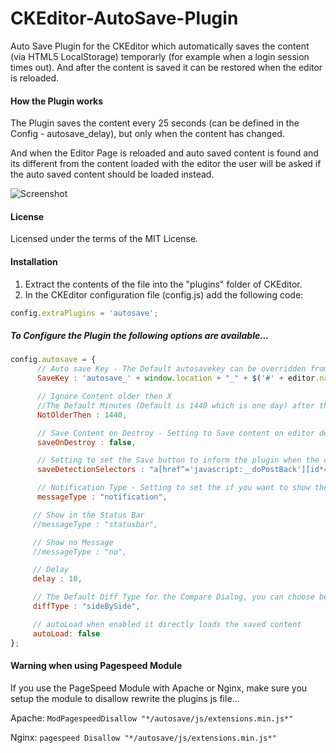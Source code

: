 CKEditor-AutoSave-Plugin
========================

Auto Save Plugin for the CKEditor which automatically saves the content (via HTML5 LocalStorage) temporarly (for example when a login session times out). 
And after the content is saved it can be restored when the editor is reloaded.

#### How the Plugin works

The Plugin saves the content every 25 seconds (can be defined in the Config - autosave_delay), but only when the content has changed.

And when the Editor Page is reloaded and auto saved content is found and its different from the content loaded with the editor the user will be asked if the auto saved content should be loaded instead.


![Screenshot](http://www.watchersnet.de/Portals/0/screenshots/dnn/AutoSaveDiffDialog.png)

#### License

Licensed under the terms of the MIT License.

#### Installation

 1. Extract the contents of the file into the "plugins" folder of CKEditor.
 2. In the CKEditor configuration file (config.js) add the following code:

````js
config.extraPlugins = 'autosave';
````

##### To Configure the Plugin the following options are available...


````js
config.autosave = { 
      // Auto save Key - The Default autosavekey can be overridden from the config ...
      SaveKey : 'autosave_' + window.location + "_" + $('#' + editor.name).attr('name'),

      // Ignore Content older then X
      //The Default Minutes (Default is 1440 which is one day) after the auto saved content is ignored can be overidden from the config ...
      NotOlderThen : 1440,

      // Save Content on Destroy - Setting to Save content on editor destroy (Default is false) ...
      saveOnDestroy : false,

      // Setting to set the Save button to inform the plugin when the content is saved by the user and doesn't need to be stored temporary ...
      saveDetectionSelectors : "a[href^='javascript:__doPostBack'][id*='Save'],a[id*='Cancel']",

      // Notification Type - Setting to set the if you want to show the "Auto Saved" message, and if yes you can show as Notification or as Message in the Status bar (Default is "notification")
      messageType : "notification",

     // Show in the Status Bar
     //messageType : "statusbar",

     // Show no Message
     //messageType : "no",

     // Delay
     delay : 10,

     // The Default Diff Type for the Compare Dialog, you can choose between "sideBySide" or "inline". Default is "sideBySide"
     diffType : "sideBySide",

     // autoLoad when enabled it directly loads the saved content
     autoLoad: false
};
````

#### Warning when using Pagespeed Module
If you use the PageSpeed Module with Apache or Nginx, make sure you setup the module to disallow rewrite the plugins js file...

Apache:
`ModPagespeedDisallow "*/autosave/js/extensions.min.js*"`

Nginx: 
`pagespeed Disallow "*/autosave/js/extensions.min.js*"`
